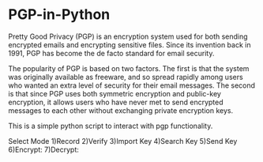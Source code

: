 # PGP-in-Python

Pretty Good Privacy (PGP) is an encryption system used for both sending encrypted emails and encrypting sensitive files. Since its invention back in 1991, PGP has become the de facto standard for email security.

The popularity of PGP is based on two factors. The first is that the system was originally available as freeware, and so spread rapidly among users who wanted an extra level of security for their email messages. The second is that since PGP uses both symmetric encryption and public-key encryption, it allows users who have never met to send encrypted messages to each other without exchanging private encryption keys.

This is a simple python script to interact with pgp functionality. 

Select Mode 1)Record 2)Verify 3)Import Key 4)Search Key 5)Send Key 6)Encrypt: 7)Decrypt:
